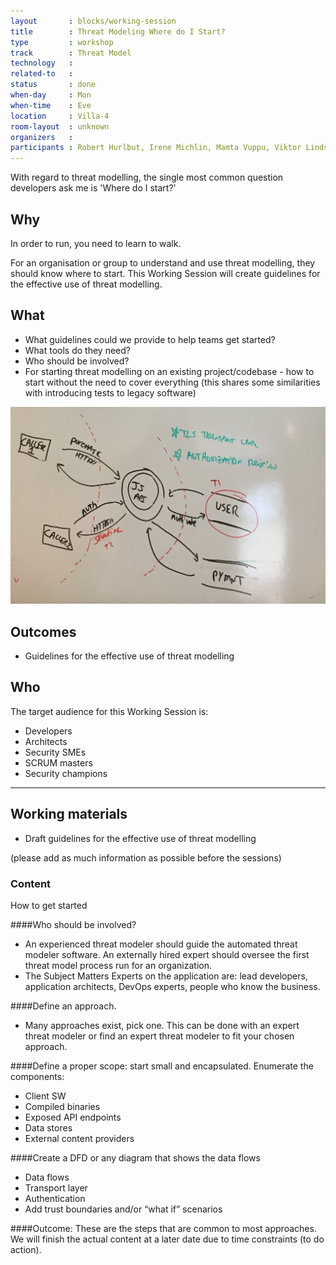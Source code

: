 ```yaml
---
layout       : blocks/working-session
title        : Threat Modeling Where do I Start?
type         : workshop
track        : Threat Model
technology   :
related-to   :
status       : done
when-day     : Mon
when-time    : Eve
location     : Villa-4
room-layout  : unknown
organizers   :
participants : Robert Hurlbut, Irene Michlin, Mamta Vuppu, Viktor Lindstrom, Sebastien Deleersnyder, Timo Pagel, Nessim Kisserli
---
```


With regard to threat modelling, the single most common question developers ask me is 'Where do I start?'

## Why

In order to run, you need to learn to walk. 

For an organisation or group to understand and use threat modelling, they should know where to start. This Working Session will create guidelines for the effective use of threat modelling.

## What

- What guidelines could we provide to help teams get started?
- What tools do they need?
- Who should be involved? 
- For starting threat modelling on an existing project/codebase - how to start without the need to cover everything (this shares some similarities with introducing tests to legacy software)

![API model][1]
## Outcomes

- Guidelines for the effective use of threat modelling

## Who

The target audience for this Working Session is:

- Developers
- Architects
- Security SMEs
- SCRUM masters
- Security champions

--- 

## Working materials

- Draft guidelines for the effective use of threat modelling

(please add as much information as possible before the sessions)

### Content
How to get started

####Who should be involved?
- An experienced threat modeler should guide the automated threat modeler software. An externally hired expert should oversee the first threat model process run for an organization.
- The Subject Matters Experts on the application are: lead developers, application architects, DevOps experts, people who know the business.

####Define an approach. 
- Many approaches exist, pick one. This can be done with an expert threat modeler or find an expert threat modeler to fit your chosen approach.

####Define a proper scope: start small and encapsulated. Enumerate the components:
- Client SW
- Compiled binaries
- Exposed API endpoints
- Data stores
- External content providers

####Create a DFD or any diagram that shows the data flows
- Data flows
- Transport layer
- Authentication 
- Add trust boundaries and/or “what if” scenarios



 ####Outcome: These are the steps that are common to most approaches. 
We will finish the actual content at a later date due to time constraints (to do action).

[1]: /website/assets/img/blocks/API.bmp
